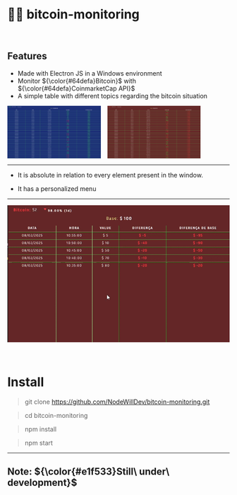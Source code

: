 # 👨‍💻 **bitcoin-monitoring**

<br>

## Features

- Made with Electron JS in a Windows environment
- Monitor ${\color{#64defa}Bitcoin}$ with ${\color{#64defa}CoinmarketCap API}$
- A simple table with different topics regarding the bitcoin situation
<div style="display: flex; gap: 15px; flex-wrap: wrap">
  <img src="./assets/readme/blue-theme.jpeg" width="42%"/>
  <img src="./assets/readme/red-theme.png" width="42%"/>
</div>

---

- It is absolute in relation to every element present in the window.

- It has a personalized menu

---

![demo](./assets/readme/demo.gif)

<br>

# Install

> git clone https://github.com/NodeWillDev/bitcoin-monitoring.git

> cd bitcoin-monitoring

> npm install

> npm start

---

## Note: ${\color{#e1f533}Still\ under\ development}$
